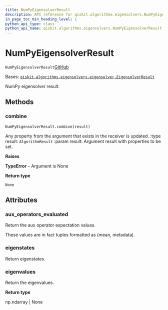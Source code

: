 ```yaml
---
title: NumPyEigensolverResult
description: API reference for qiskit.algorithms.eigensolvers.NumPyEigensolverResult
in_page_toc_min_heading_level: 1
python_api_type: class
python_api_name: qiskit.algorithms.eigensolvers.NumPyEigensolverResult
---
```


# NumPyEigensolverResult

<span id="qiskit.algorithms.eigensolvers.NumPyEigensolverResult" />

`NumPyEigensolverResult`[GitHub](https://github.com/qiskit/qiskit/tree/stable/0.41/qiskit/algorithms/eigensolvers/numpy_eigensolver.py "view source code")

Bases: [`qiskit.algorithms.eigensolvers.eigensolver.EigensolverResult`](qiskit.algorithms.eigensolvers.EigensolverResult "qiskit.algorithms.eigensolvers.eigensolver.EigensolverResult")

NumPy eigensolver result.

## Methods

### combine

<span id="qiskit.algorithms.eigensolvers.NumPyEigensolverResult.combine" />

`NumPyEigensolverResult.combine(result)`

Any property from the argument that exists in the receiver is updated. :type result: `AlgorithmResult` :param result: Argument result with properties to be set.

**Raises**

**TypeError** – Argument is None

**Return type**

`None`

## Attributes

<span id="qiskit.algorithms.eigensolvers.NumPyEigensolverResult.aux_operators_evaluated" />

### aux\_operators\_evaluated

Return the aux operator expectation values.

These values are in fact tuples formatted as (mean, metadata).

<span id="qiskit.algorithms.eigensolvers.NumPyEigensolverResult.eigenstates" />

### eigenstates

Return eigenstates.

<span id="qiskit.algorithms.eigensolvers.NumPyEigensolverResult.eigenvalues" />

### eigenvalues

Return the eigenvalues.

**Return type**

np.ndarray | None

